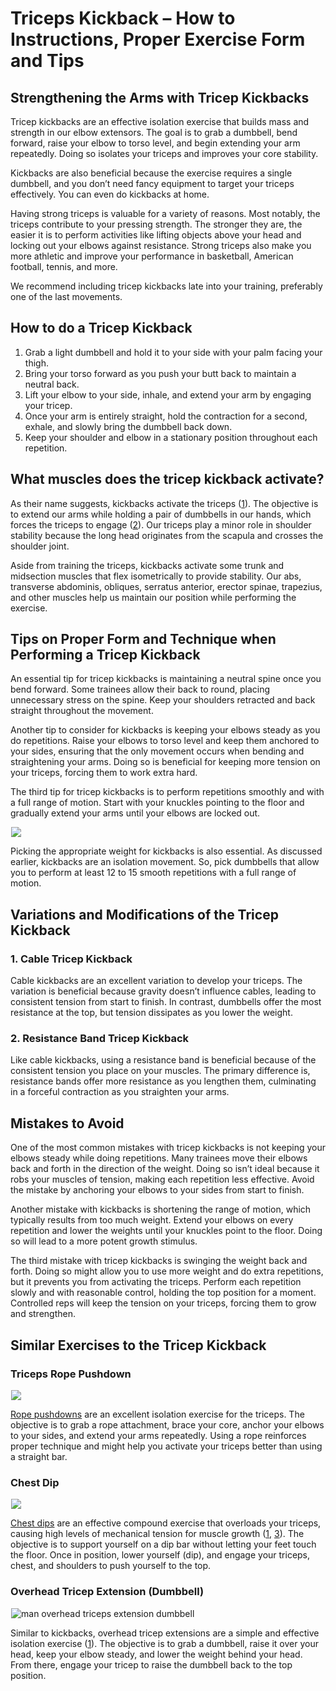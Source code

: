 # Triceps Kickback – How to Instructions, Proper Exercise Form and Tips

## Strengthening the Arms with Tricep Kickbacks 

Tricep kickbacks are an effective isolation exercise that builds mass and strength in our elbow extensors. The goal is to grab a dumbbell, bend forward, raise your elbow to torso level, and begin extending your arm repeatedly. Doing so isolates your triceps and improves your core stability.

Kickbacks are also beneficial because the exercise requires a single dumbbell, and you don’t need fancy equipment to target your triceps effectively. You can even do kickbacks at home. 

Having strong triceps is valuable for a variety of reasons. Most notably, the triceps contribute to your pressing strength. The stronger they are, the easier it is to perform activities like lifting objects above your head and locking out your elbows against resistance. Strong triceps also make you more athletic and improve your performance in basketball, American football, tennis, and more.

We recommend including tricep kickbacks late into your training, preferably one of the last movements.

## How to do a Tricep Kickback

  1. Grab a light dumbbell and hold it to your side with your palm facing your thigh.
  2. Bring your torso forward as you push your butt back to maintain a neutral back.
  3. Lift your elbow to your side, inhale, and extend your arm by engaging your tricep.
  4. Once your arm is entirely straight, hold the contraction for a second, exhale, and slowly bring the dumbbell back down.
  5. Keep your shoulder and elbow in a stationary position throughout each repetition.

## What muscles does the tricep kickback activate?

As their name suggests, kickbacks activate the triceps ([1](https://minds.wisconsin.edu/handle/1793/53487)). The objective is to extend our arms while holding a pair of dumbbells in our hands, which forces the triceps to engage ([2](https://www.ncbi.nlm.nih.gov/books/NBK536996/)). Our triceps play a minor role in shoulder stability because the long head originates from the scapula and crosses the shoulder joint.

Aside from training the triceps, kickbacks activate some trunk and midsection muscles that flex isometrically to provide stability. Our abs, transverse abdominis, obliques, serratus anterior, erector spinae, trapezius, and other muscles help us maintain our position while performing the exercise.

## Tips on Proper Form and Technique when Performing a Tricep Kickback 

An essential tip for tricep kickbacks is maintaining a neutral spine once you bend forward. Some trainees allow their back to round, placing unnecessary stress on the spine. Keep your shoulders retracted and back straight throughout the movement.

Another tip to consider for kickbacks is keeping your elbows steady as you do repetitions. Raise your elbows to torso level and keep them anchored to your sides, ensuring that the only movement occurs when bending and straightening your arms. Doing so is beneficial for keeping more tension on your triceps, forcing them to work extra hard.

The third tip for tricep kickbacks is to perform repetitions smoothly and with a full range of motion. Start with your knuckles pointing to the floor and gradually extend your arms until your elbows are locked out. 

![](data:image/gif;base64,R0lGODlhAQABAAAAACH5BAEKAAEALAAAAAABAAEAAAICTAEAOw==)![](https://www.hevyapp.com/wp-content/uploads/DSC03365-1024x729.jpg)

Picking the appropriate weight for kickbacks is also essential. As discussed earlier, kickbacks are an isolation movement. So, pick dumbbells that allow you to perform at least 12 to 15 smooth repetitions with a full range of motion.

## Variations and Modifications of the Tricep Kickback

### 1\. Cable Tricep Kickback

Cable kickbacks are an excellent variation to develop your triceps. The variation is beneficial because gravity doesn’t influence cables, leading to consistent tension from start to finish. In contrast, dumbbells offer the most resistance at the top, but tension dissipates as you lower the weight.

### 2\. Resistance Band Tricep Kickback

Like cable kickbacks, using a resistance band is beneficial because of the consistent tension you place on your muscles. The primary difference is, resistance bands offer more resistance as you lengthen them, culminating in a forceful contraction as you straighten your arms.

## Mistakes to Avoid

One of the most common mistakes with tricep kickbacks is not keeping your elbows steady while doing repetitions. Many trainees move their elbows back and forth in the direction of the weight. Doing so isn’t ideal because it robs your muscles of tension, making each repetition less effective. Avoid the mistake by anchoring your elbows to your sides from start to finish.

Another mistake with kickbacks is shortening the range of motion, which typically results from too much weight. Extend your elbows on every repetition and lower the weights until your knuckles point to the floor. Doing so will lead to a more potent growth stimulus. 

The third mistake with tricep kickbacks is swinging the weight back and forth. Doing so might allow you to use more weight and do extra repetitions, but it prevents you from activating the triceps. Perform each repetition slowly and with reasonable control, holding the top position for a moment. Controlled reps will keep the tension on your triceps, forcing them to grow and strengthen.

## Similar Exercises to the Tricep Kickback

### Triceps Rope Pushdown

![](data:image/gif;base64,R0lGODlhAQABAAAAACH5BAEKAAEALAAAAAABAAEAAAICTAEAOw==)![](https://www.hevyapp.com/wp-content/uploads/02001101-Cable-Pushdown-with-rope-attachment_Upper-Arms_small.jpg)

[Rope pushdowns](https://www.hevyapp.com/exercises/how-to-triceps-rope-pushdown/) are an excellent isolation exercise for the triceps. The objective is to grab a rope attachment, brace your core, anchor your elbows to your sides, and extend your arms repeatedly. Using a rope reinforces proper technique and might help you activate your triceps better than using a straight bar.

### Chest Dip

![](data:image/gif;base64,R0lGODlhAQABAAAAACH5BAEKAAEALAAAAAABAAEAAAICTAEAOw==)![](https://www.hevyapp.com/wp-content/uploads/02511201-Chest-Dip_Chest.jpg)

[Chest dips](https://www.hevyapp.com/exercises/how-to-chest-dip/) are an effective compound exercise that overloads your triceps, causing high levels of mechanical tension for muscle growth ([1](https://minds.wisconsin.edu/handle/1793/53487), [3](https://pubmed.ncbi.nlm.nih.gov/20847704/)). The objective is to support yourself on a dip bar without letting your feet touch the floor. Once in position, lower yourself (dip), and engage your triceps, chest, and shoulders to push yourself to the top.

### Overhead Tricep Extension (Dumbbell)

![man overhead triceps extension dumbbell](data:image/gif;base64,R0lGODlhAQABAAAAACH5BAEKAAEALAAAAAABAAEAAAICTAEAOw==)![man overhead triceps extension dumbbell](https://www.hevyapp.com/wp-content/uploads/DSC03364-1024x706.jpg)

Similar to kickbacks, overhead tricep extensions are a simple and effective isolation exercise ([1](https://minds.wisconsin.edu/handle/1793/53487)). The objective is to grab a dumbbell, raise it over your head, keep your elbow steady, and lower the weight behind your head. From there, engage your tricep to raise the dumbbell back to the top position.